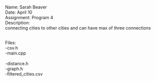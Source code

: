Name: Sarah Beaver<br/>
Date: April 10<br/>
Assignment: Program 4<br/>
Description:<br/>
    connecting cities to other cities and can have max of three connections<br/><br/>

Files:<br/>
    -csv.h<br/>
    -main.cpp  <br/>     
    -distance.h<br/>
    -graph.h<br/>
    -filtered_cities.csv<br/>
